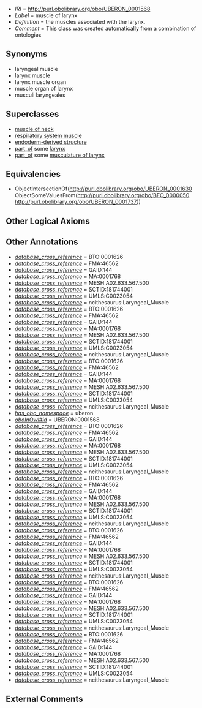  * *IRI* = http://purl.obolibrary.org/obo/UBERON_0001568
 * *Label* = muscle of larynx
 * *Definition* = the muscles associated with the larynx.
 * *Comment* = This class was created automatically from a combination of ontologies

## Synonyms

 * laryngeal muscle
 * larynx muscle
 * larynx muscle organ
 * muscle organ of larynx
 * musculi laryngeales

## Superclasses

 * [muscle of neck](../../UBERON/77/UBERON_0002377.md)
 * [respiratory system muscle](../../UBERON/31/UBERON_0003831.md)
 * [endoderm-derived structure](../../UBERON/19/UBERON_0004119.md)
 * [part_of](../../BFO/50/BFO_0000050.md) some [larynx](../../UBERON/37/UBERON_0001737.md)
 * [part_of](../../BFO/50/BFO_0000050.md) some [musculature of larynx](../../UBERON/78/UBERON_0004478.md)

## Equivalencies

 * ObjectIntersectionOf(<http://purl.obolibrary.org/obo/UBERON_0001630> ObjectSomeValuesFrom(<http://purl.obolibrary.org/obo/BFO_0000050> <http://purl.obolibrary.org/obo/UBERON_0001737>))

## Other Logical Axioms


## Other Annotations

 * *[database_cross_reference](../../ef/oboInOwl#hasDbXref.md)* = BTO:0001626
 * *[database_cross_reference](../../ef/oboInOwl#hasDbXref.md)* = FMA:46562
 * *[database_cross_reference](../../ef/oboInOwl#hasDbXref.md)* = GAID:144
 * *[database_cross_reference](../../ef/oboInOwl#hasDbXref.md)* = MA:0001768
 * *[database_cross_reference](../../ef/oboInOwl#hasDbXref.md)* = MESH:A02.633.567.500
 * *[database_cross_reference](../../ef/oboInOwl#hasDbXref.md)* = SCTID:181744001
 * *[database_cross_reference](../../ef/oboInOwl#hasDbXref.md)* = UMLS:C0023054
 * *[database_cross_reference](../../ef/oboInOwl#hasDbXref.md)* = ncithesaurus:Laryngeal_Muscle
 * *[database_cross_reference](../../ef/oboInOwl#hasDbXref.md)* = BTO:0001626
 * *[database_cross_reference](../../ef/oboInOwl#hasDbXref.md)* = FMA:46562
 * *[database_cross_reference](../../ef/oboInOwl#hasDbXref.md)* = GAID:144
 * *[database_cross_reference](../../ef/oboInOwl#hasDbXref.md)* = MA:0001768
 * *[database_cross_reference](../../ef/oboInOwl#hasDbXref.md)* = MESH:A02.633.567.500
 * *[database_cross_reference](../../ef/oboInOwl#hasDbXref.md)* = SCTID:181744001
 * *[database_cross_reference](../../ef/oboInOwl#hasDbXref.md)* = UMLS:C0023054
 * *[database_cross_reference](../../ef/oboInOwl#hasDbXref.md)* = ncithesaurus:Laryngeal_Muscle
 * *[database_cross_reference](../../ef/oboInOwl#hasDbXref.md)* = BTO:0001626
 * *[database_cross_reference](../../ef/oboInOwl#hasDbXref.md)* = FMA:46562
 * *[database_cross_reference](../../ef/oboInOwl#hasDbXref.md)* = GAID:144
 * *[database_cross_reference](../../ef/oboInOwl#hasDbXref.md)* = MA:0001768
 * *[database_cross_reference](../../ef/oboInOwl#hasDbXref.md)* = MESH:A02.633.567.500
 * *[database_cross_reference](../../ef/oboInOwl#hasDbXref.md)* = SCTID:181744001
 * *[database_cross_reference](../../ef/oboInOwl#hasDbXref.md)* = UMLS:C0023054
 * *[database_cross_reference](../../ef/oboInOwl#hasDbXref.md)* = ncithesaurus:Laryngeal_Muscle
 * *[has_obo_namespace](../../ce/oboInOwl#hasOBONamespace.md)* = uberon
 * *[oboInOwl#id](../../id/oboInOwl#id.md)* = UBERON:0001568
 * *[database_cross_reference](../../ef/oboInOwl#hasDbXref.md)* = BTO:0001626
 * *[database_cross_reference](../../ef/oboInOwl#hasDbXref.md)* = FMA:46562
 * *[database_cross_reference](../../ef/oboInOwl#hasDbXref.md)* = GAID:144
 * *[database_cross_reference](../../ef/oboInOwl#hasDbXref.md)* = MA:0001768
 * *[database_cross_reference](../../ef/oboInOwl#hasDbXref.md)* = MESH:A02.633.567.500
 * *[database_cross_reference](../../ef/oboInOwl#hasDbXref.md)* = SCTID:181744001
 * *[database_cross_reference](../../ef/oboInOwl#hasDbXref.md)* = UMLS:C0023054
 * *[database_cross_reference](../../ef/oboInOwl#hasDbXref.md)* = ncithesaurus:Laryngeal_Muscle
 * *[database_cross_reference](../../ef/oboInOwl#hasDbXref.md)* = BTO:0001626
 * *[database_cross_reference](../../ef/oboInOwl#hasDbXref.md)* = FMA:46562
 * *[database_cross_reference](../../ef/oboInOwl#hasDbXref.md)* = GAID:144
 * *[database_cross_reference](../../ef/oboInOwl#hasDbXref.md)* = MA:0001768
 * *[database_cross_reference](../../ef/oboInOwl#hasDbXref.md)* = MESH:A02.633.567.500
 * *[database_cross_reference](../../ef/oboInOwl#hasDbXref.md)* = SCTID:181744001
 * *[database_cross_reference](../../ef/oboInOwl#hasDbXref.md)* = UMLS:C0023054
 * *[database_cross_reference](../../ef/oboInOwl#hasDbXref.md)* = ncithesaurus:Laryngeal_Muscle
 * *[database_cross_reference](../../ef/oboInOwl#hasDbXref.md)* = BTO:0001626
 * *[database_cross_reference](../../ef/oboInOwl#hasDbXref.md)* = FMA:46562
 * *[database_cross_reference](../../ef/oboInOwl#hasDbXref.md)* = GAID:144
 * *[database_cross_reference](../../ef/oboInOwl#hasDbXref.md)* = MA:0001768
 * *[database_cross_reference](../../ef/oboInOwl#hasDbXref.md)* = MESH:A02.633.567.500
 * *[database_cross_reference](../../ef/oboInOwl#hasDbXref.md)* = SCTID:181744001
 * *[database_cross_reference](../../ef/oboInOwl#hasDbXref.md)* = UMLS:C0023054
 * *[database_cross_reference](../../ef/oboInOwl#hasDbXref.md)* = ncithesaurus:Laryngeal_Muscle
 * *[database_cross_reference](../../ef/oboInOwl#hasDbXref.md)* = BTO:0001626
 * *[database_cross_reference](../../ef/oboInOwl#hasDbXref.md)* = FMA:46562
 * *[database_cross_reference](../../ef/oboInOwl#hasDbXref.md)* = GAID:144
 * *[database_cross_reference](../../ef/oboInOwl#hasDbXref.md)* = MA:0001768
 * *[database_cross_reference](../../ef/oboInOwl#hasDbXref.md)* = MESH:A02.633.567.500
 * *[database_cross_reference](../../ef/oboInOwl#hasDbXref.md)* = SCTID:181744001
 * *[database_cross_reference](../../ef/oboInOwl#hasDbXref.md)* = UMLS:C0023054
 * *[database_cross_reference](../../ef/oboInOwl#hasDbXref.md)* = ncithesaurus:Laryngeal_Muscle
 * *[database_cross_reference](../../ef/oboInOwl#hasDbXref.md)* = BTO:0001626
 * *[database_cross_reference](../../ef/oboInOwl#hasDbXref.md)* = FMA:46562
 * *[database_cross_reference](../../ef/oboInOwl#hasDbXref.md)* = GAID:144
 * *[database_cross_reference](../../ef/oboInOwl#hasDbXref.md)* = MA:0001768
 * *[database_cross_reference](../../ef/oboInOwl#hasDbXref.md)* = MESH:A02.633.567.500
 * *[database_cross_reference](../../ef/oboInOwl#hasDbXref.md)* = SCTID:181744001
 * *[database_cross_reference](../../ef/oboInOwl#hasDbXref.md)* = UMLS:C0023054
 * *[database_cross_reference](../../ef/oboInOwl#hasDbXref.md)* = ncithesaurus:Laryngeal_Muscle

## External Comments

